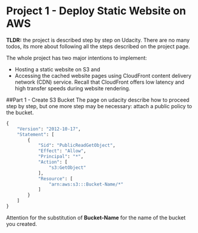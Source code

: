 # Project 1 - Deploy Static Website on AWS

**TLDR:** the project is described step by step on Udacity. There are no many todos, its more about following all the steps described on the project page.

The whole project has two major intentions to implement:

- Hosting a static website on S3 and
- Accessing the cached website pages using CloudFront content delivery network (CDN) service. Recall that CloudFront offers low latency and high transfer speeds during website rendering.

##Part 1 - Create S3 Bucket
The page on udacity describe how to proceed step by step, but one more step may be necessary: attach a public policy to the bucket.

```python
{
    "Version": "2012-10-17",
    "Statement": [
        {
            "Sid": "PublicReadGetObject",
            "Effect": "Allow",
            "Principal": "*",
            "Action": [
                "s3:GetObject"
            ],
            "Resource": [
                "arn:aws:s3:::Bucket-Name/*"
            ]
        }
    ]
}
```

Attention for the substitution of **Bucket-Name** for the name of the bucket you created.
